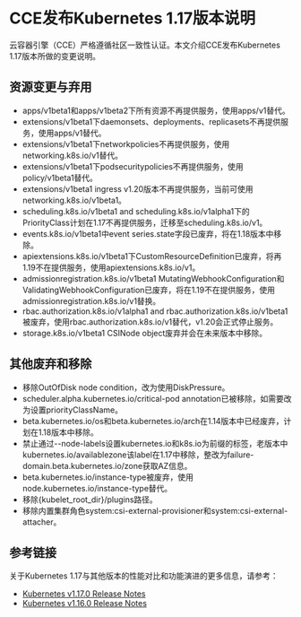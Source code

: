 # CCE发布Kubernetes 1.17版本说明<a name="cce_10_0471"></a>

云容器引擎（CCE）严格遵循社区一致性认证。本文介绍CCE发布Kubernetes 1.17版本所做的变更说明。

## 资源变更与弃用<a name="zh-cn_topic_0000001088435034_zh-cn_topic_0263124530_section51381161799"></a>

-   apps/v1beta1和apps/v1beta2下所有资源不再提供服务，使用apps/v1替代。
-   extensions/v1beta1下daemonsets、deployments、replicasets不再提供服务，使用apps/v1替代。
-   extensions/v1beta1下networkpolicies不再提供服务，使用networking.k8s.io/v1替代。
-   extensions/v1beta1下podsecuritypolicies不再提供服务，使用policy/v1beta1替代。
-   extensions/v1beta1 ingress v1.20版本不再提供服务，当前可使用networking.k8s.io/v1beta1。
-   scheduling.k8s.io/v1beta1 and scheduling.k8s.io/v1alpha1下的PriorityClass计划在1.17不再提供服务，迁移至scheduling.k8s.io/v1。
-   events.k8s.io/v1beta1中event series.state字段已废弃，将在1.18版本中移除。
-   apiextensions.k8s.io/v1beta1下CustomResourceDefinition已废弃，将再1.19不在提供服务，使用apiextensions.k8s.io/v1。
-   admissionregistration.k8s.io/v1beta1 MutatingWebhookConfiguration和ValidatingWebhookConfiguration已废弃，将在1.19不在提供服务，使用admissionregistration.k8s.io/v1替换。
-   rbac.authorization.k8s.io/v1alpha1 and rbac.authorization.k8s.io/v1beta1被废弃，使用rbac.authorization.k8s.io/v1替代，v1.20会正式停止服务。
-   storage.k8s.io/v1beta1 CSINode object废弃并会在未来版本中移除。

## 其他废弃和移除<a name="zh-cn_topic_0000001088435034_zh-cn_topic_0263124530_section17271659191217"></a>

-   移除OutOfDisk node condition，改为使用DiskPressure。
-   scheduler.alpha.kubernetes.io/critical-pod annotation已被移除，如需要改为设置priorityClassName。
-   beta.kubernetes.io/os和beta.kubernetes.io/arch在1.14版本中已经废弃，计划在1.18版本中移除。
-   禁止通过--node-labels设置kubernetes.io和k8s.io为前缀的标签，老版本中kubernetes.io/availablezone该label在1.17中移除，整改为failure-domain.beta.kubernetes.io/zone获取AZ信息。
-   beta.kubernetes.io/instance-type被废弃，使用node.kubernetes.io/instance-type替代。
-   移除\{kubelet\_root\_dir\}/plugins路径。
-   移除内置集群角色system:csi-external-provisioner和system:csi-external-attacher。

## 参考链接<a name="zh-cn_topic_0000001088435034_zh-cn_topic_0263124530_zh-cn_topic_0261805759_zh-cn_topic_0261793154_section1272182810583"></a>

关于Kubernetes 1.17与其他版本的性能对比和功能演进的更多信息，请参考：

-   [Kubernetes v1.17.0 Release Notes](https://github.com/kubernetes/kubernetes/blob/master/CHANGELOG/CHANGELOG-1.17.md#changes)
-   [Kubernetes v1.16.0 Release Notes](https://github.com/kubernetes/kubernetes/blob/master/CHANGELOG/CHANGELOG-1.16.md#kubernetes-v1160-release-notes)

